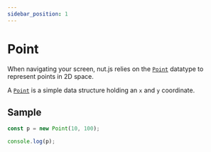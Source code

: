 ```yaml
---
sidebar_position: 1
---
```


# Point

When navigating your screen, nut.js relies on the [`Point`](https://nut-tree.github.io/apidoc/classes/point_class.Point.html) datatype to represent points in 2D space.

A [`Point`](https://nut-tree.github.io/apidoc/classes/point_class.Point.html) is a simple data structure holding an `x` and `y` coordinate.

## Sample

```js
const p = new Point(10, 100);

console.log(p);
```